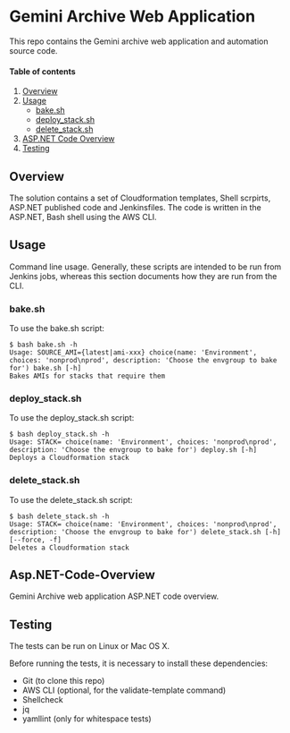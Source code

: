 <!-- vim: set ft=markdown: -->
<!-- DO NOT EDIT. Update using make docs -->
# Gemini Archive Web Application
This repo contains the Gemini archive web application and automation source code.

#### Table of contents

1. [Overview](#overview)
2. [Usage](#usage)
    * [bake.sh](#bake-sh)
    * [deploy_stack.sh](#deploy-stack-sh)
    * [delete_stack.sh](#delete-stack-sh)
3. [ASP.NET Code Overview](#Asp.NET-Code-Overview)
4. [Testing](#testing)

## Overview

The solution contains a set of Cloudformation templates, Shell scrpirts, ASP.NET published code and Jenkinsfiles. The code is written in the ASP.NET, Bash shell using the AWS CLI.

## Usage

Command line usage. Generally, these scripts are intended to be run from Jenkins jobs, whereas this section documents how they are run from the CLI.

### bake.sh

To use the bake.sh script:

```text
$ bash bake.sh -h
Usage: SOURCE_AMI={latest|ami-xxx} choice(name: 'Environment', choices: 'nonprod\nprod', description: 'Choose the envgroup to bake for') bake.sh [-h]
Bakes AMIs for stacks that require them
```

### deploy_stack.sh

To use the deploy_stack.sh script:

```text
$ bash deploy_stack.sh -h
Usage: STACK= choice(name: 'Environment', choices: 'nonprod\nprod', description: 'Choose the envgroup to bake for') deploy.sh [-h]
Deploys a Cloudformation stack
```

### delete_stack.sh

To use the delete_stack.sh script:

```text
$ bash delete_stack.sh -h
Usage: STACK= choice(name: 'Environment', choices: 'nonprod\nprod', description: 'Choose the envgroup to bake for') delete_stack.sh [-h] [--force, -f]
Deletes a Cloudformation stack
```

## Asp.NET-Code-Overview

Gemini Archive web application ASP.NET code overview.

## Testing

The tests can be run on Linux or Mac OS X.

Before running the tests, it is necessary to install these dependencies:

- Git (to clone this repo)
- AWS CLI (optional, for the validate-template command)
- Shellcheck
- jq
- yamllint (only for whitespace tests)



